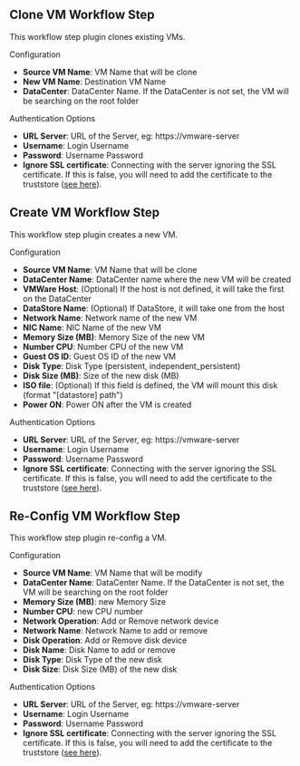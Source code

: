
## Clone VM Workflow Step

This workflow step plugin clones existing VMs.

Configuration


* **Source VM Name**: VM Name that will be clone 
* **New VM Name**: Destination VM Name
* **DataCenter**: DataCenter Name. If the DataCenter is not set, the VM will be searching on the root folder


Authentication Options

* **URL Server**:  URL of the Server, eg: https://vmware-server
* **Username**: Login Username
* **Password**: Username Password
* **Ignore SSL certificate**:  Connecting with the server ignoring the SSL certificate. If this is false, you will need to add the certificate to the truststore ([see here](../../administration/projects/resource-model-sources/vmware-plugin.html#connecting-using-certificate)).


## Create VM Workflow Step

This workflow step plugin creates a new VM.

Configuration

* **Source VM Name**: VM Name that will be clone 
* **DataCenter Name**: DataCenter name where the new VM will be created
* **VMWare Host**: (Optional)  If the host is not defined, it will take the first on the DataCenter
* **DataStore Name**: (Optional) If DataStore, it will take one from the host
* **Network Name**: Network name of the new VM
* **NIC Name**: NIC Name of the new VM
* **Memory Size (MB)**: Memory Size of the new VM
* **Number CPU**: Number CPU of the new VM
* **Guest OS ID**: Guest OS ID of the new VM
* **Disk Type**: Disk Type (persistent, independent_persistent)
* **Disk Size (MB)**: Size of the new disk (MB)
* **ISO file**: (Optional) If this field is defined, the VM will mount this disk (format "[datastore] path")
* **Power ON**: Power ON after the VM is created

Authentication Options

* **URL Server**:  URL of the Server, eg: https://vmware-server
* **Username**: Login Username
* **Password**: Username Password
* **Ignore SSL certificate**:  Connecting with the server ignoring the SSL certificate. If this is false, you will need to add the certificate to the truststore ([see here](../../administration/projects/resource-model-sources/vmware-plugin.html#connecting-using-certificate)).



## Re-Config VM Workflow Step

This workflow step plugin re-config a VM.

Configuration

* **Source VM Name**: VM Name that will be modify 
* **DataCenter Name**: DataCenter Name. If the DataCenter is not set, the VM will be searching on the root folder
* **Memory Size (MB)**: new Memory Size
* **Number CPU**: new CPU number
* **Network Operation**: Add or Remove network device
* **Network Name**: Network Name to add or remove
* **Disk Operation**: Add or Remove disk device
* **Disk Name**: Disk Name to add or remove
* **Disk Type**: Disk Type of the new disk
* **Disk Size**: Disk Size (MB) of the new disk


Authentication Options

* **URL Server**:  URL of the Server, eg: https://vmware-server
* **Username**: Login Username
* **Password**: Username Password
* **Ignore SSL certificate**:  Connecting with the server ignoring the SSL certificate. If this is false, you will need to add the certificate to the truststore ([see here](../../administration/projects/resource-model-sources/vmware-plugin.html#connecting-using-certificate)).

